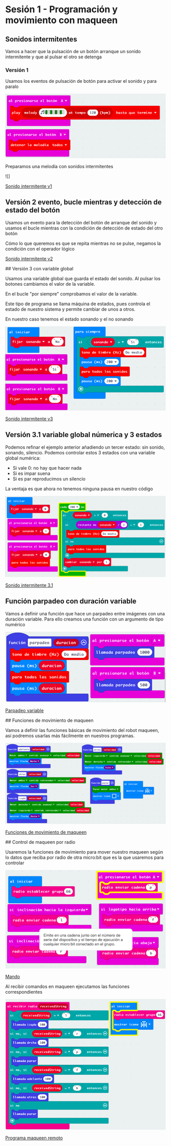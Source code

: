 # Sesión 1 - Programación y movimiento con maqueen

## Sonidos intermitentes

Vamos a hacer que la pulsación de un botón arranque un sonido intermitente y que al pulsar el otro se detenga

### Versión 1

Usamos los eventos de pulsación de botón para activar el sonido y para paralo

![](./images/programa_sonido_intermitente_1.png)



Preparamos una melodía con sonidos intermitentes

![]

[Sonido intermitente v1](https://makecode.microbit.org/S83929-64458-91525-50533)

## Versión 2 evento, bucle mientras y detección de estado del botón

Usamos un evento para la detección del botón de arranque del sonido y usamos el bucle mientras con la condición de detección de estado del otro botón

Cómo lo que queremos es que se repita mientras no se pulse, negamos la condición con el operador lógico

[Sonido intermitente v2](https://makecode.microbit.org/S93585-94728-48347-55727)

## Versión 3 con variable global

Usamos una variable global que guarda el estado del sonido. Al pulsar los botones cambiamos el valor de la variable.

En el bucle "por siempre" comprobamos el valor de la variable.

Este tipo de programa se llama máquina de estados, pues controla el estado de nuestro sistema y permite cambiar de unos a otros. 

En nuestro caso tenemos el estado sonando y el no sonando

![](./images/programa_sonido_intermitente_3.png)

[Sonido intermitente v3](https://makecode.microbit.org/S25972-02422-38938-57616)

## Versión 3.1 variable global númerica y 3 estados

Podemos refinar el ejemplo anterior añadiendo un tercer estado: sin sonido, sonando, silencio. Podemos controlar estos 3 estados con una variable global numérica:

* Si vale 0: no hay que hacer nada
* Si es impar suena
* Si es par reproducimos un silencio

La ventaja es que ahora no tenemos ninguna pausa en nuestro código

![](./images/programa_sonido_intermitente_3.1.png)


[Sonido intermitente 3.1](https://makecode.microbit.org/S69739-29329-23873-20608)

## Función parpadeo con duración variable

Vamos a definir una función que hace un parpadeo entre imágenes con una duración variable. Para ello creamos una función con un argumento de tipo numérico

![](./images/programa_parpadeo_variable.png)

[Parpadeo variable](https://makecode.microbit.org/S93091-01801-85877-08622)

## Funciones de movimiento de maqueen

Vamos a definir las funciones básicas de movimiento del robot maqueen, así podremos usarlas más fácilmente en nuestros programas.

![](./images/funciones_movimiento_maqueen.png)

[Funciones de movimiento de maqueen](https://makecode.microbit.org/S10944-32339-22929-71481)

## Control de maqueen por radio

Usaremos la funciones de movimiento para mover nuestro maqueen según lo datos que reciba por radio de otra micro:bit que es la que usaremos para controlar

![](./images/programa_mando_maqueen.png)

[Mando](https://makecode.microbit.org/S15891-40327-08248-29896)

Al recibir comandos en maqueen ejecutamos las funciones correspondientes

![](./images/programa_maqueen_remoto.png)

[Programa maqueen remoto](https://makecode.microbit.org/S05249-11027-72910-27532)